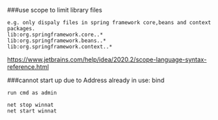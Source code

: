 ###use scope to limit library files
```
e.g. only dispaly files in spring framework core,beans and context packages.
lib:org.springframework.core..*
lib:org.springframework.beans..*
lib:org.springframework.context..*
```
https://www.jetbrains.com/help/idea/2020.2/scope-language-syntax-reference.html

###cannot start up due to Address already in use: bind
```
run cmd as admin

net stop winnat
net start winnat
```
